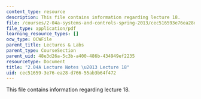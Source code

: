 ```yaml
---
content_type: resource
description: This file contains information regarding lecture 18.
file: /courses/2-04a-systems-and-controls-spring-2013/cec516593e76ea28d76655ab3b64f472_MIT2_04AS13_Lecture18.pdf
file_type: application/pdf
learning_resource_types: []
ocw_type: OCWFile
parent_title: Lectures & Labs
parent_type: CourseSection
parent_uid: 48e3d26a-5c3b-a400-486b-434949ef2235
resourcetype: Document
title: "2.04A Lecture Notes \u2013 Lecture 18"
uid: cec51659-3e76-ea28-d766-55ab3b64f472
---
```

This file contains information regarding lecture 18.

